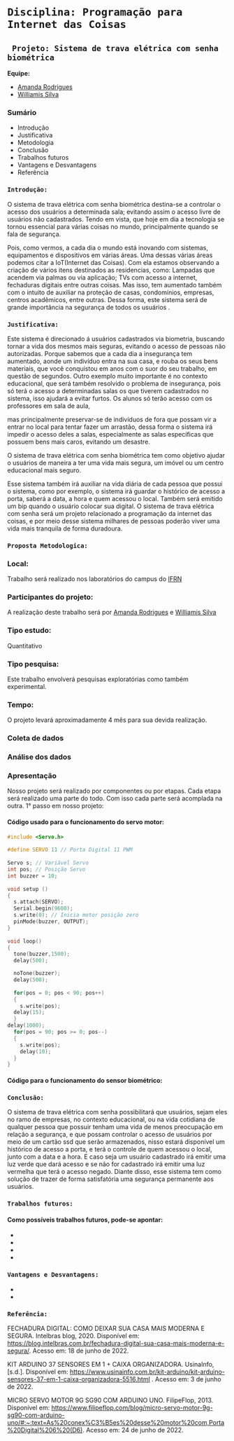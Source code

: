 # `Disciplina: Programação para Internet das Coisas`

## ` Projeto: Sistema de trava elétrica com senha biométrica`

**Equipe:**
- [Amanda Rodrigues](https://github.com/amanda-rosa)
- [Williamis Silva](https://github.com/William-silva-Developer)



### Sumário

- Introdução
- Justificativa
- Metodologia
- Conclusão
- Trabalhos futuros
- Vantagens e Desvantagens
- Referência



### `Introdução:`

  O sistema de trava elétrica com senha biométrica destina-se a controlar o acesso dos usuários a determinada sala; evitando assim o acesso livre de usuários não cadastrados.
Tendo em vista, que hoje em dia a tecnologia se tornou essencial para várias coisas no mundo, principalmente quando se fala de segurança. 

Pois, como vermos, a cada dia o mundo está inovando com sistemas, equipamentos e dispositivos em várias áreas. Uma dessas várias áreas podemos citar a IoT(Internet das Coisas). Com ela estamos observando a criação de vários itens destinados as residencias, como: Lampadas que acendem via palmas ou via aplicação; TVs com acesso a internet, fechaduras digitais entre outras coisas. 
Mas isso, tem aumentado também com o intuito de auxiliar na proteção de casas, condomínios, empresas, centros acadêmicos, entre outras. 
Dessa forma, este sistema será de grande importância na segurança de todos os usuários .

### `Justificativa:`

  Este sistema é direcionado á usuários cadastrados via biometria, buscando tornar a vida dos mesmos mais seguras, evitando o acesso de pessoas não autorizadas. Porque sabemos que a cada dia a insegurança tem aumentado, aonde um indivíduo entra na sua casa, e rouba os seus bens materiais, que você conquistou em anos com o suor do seu trabalho, em questão de segundos. Outro exemplo muito importante é no contexto educacional, que será também resolvido o problema de insegurança, pois só terá o acesso a determinadas salas os que tiverem cadastrados no sistema, isso ajudará a evitar furtos. Os alunos só terão acesso com os professores em sala de aula, 

mas principalmente preservar-se de indivíduos de fora que possam vir a entrar no local para tentar fazer um arrastão, dessa forma o sistema irá impedir o acesso deles a salas, especialmente as salas específicas que possuem bens mais caros, evitando um desastre. 

O sistema de trava elétrica com senha biométrica tem como objetivo ajudar o usuários de maneira a ter uma vida mais segura, um imóvel ou um centro educacional mais seguro. 

Esse sistema também irá auxiliar na vida diária de cada pessoa que possui o sistema, como por exemplo, o sistema irá guardar o histórico de acesso a porta, saberá a data, a hora e quem acessou o local. Também será emitido um bip quando o usuário colocar sua digital. O sistema de trava elétrica com senha será um projeto relacionado a programação da internet das coisas, e por meio desse sistema milhares de pessoas poderão viver uma vida mais tranquila de forma duradoura.

### `Proposta Metodologica:`

### Local:
Trabalho será realizado nos laboratórios do campus do [IFRN](https://portal.ifrn.edu.br/campus/parnamirim)

### Participantes do projeto:
A realização deste trabalho será por [Amanda Rodrigues](https://github.com/amanda-rosa) e [Williamis Silva](https://github.com/William-silva-Developer)

### Tipo estudo: 
Quantitativo

### Tipo pesquisa: 
Este trabalho envolverá pesquisas exploratórias como também experimental.



### Tempo:
O projeto levará aproximadamente 4 mês para sua devida realização.

### Coleta de dados

### Análise dos dados

### Apresentação
Nosso projeto será realizado por componentes ou por etapas. Cada etapa será realizado uma parte do todo. Com isso cada parte será acomplada na outra.
1° passo em nosso projeto:

#### Código usado para o funcionamento do servo motor:
~~~C++
#include <Servo.h>
 
#define SERVO 11 // Porta Digital 11 PWM
 
Servo s; // Variável Servo
int pos; // Posição Servo
int buzzer = 10;
 
void setup ()
{
  s.attach(SERVO);
  Serial.begin(9600);
  s.write(0); // Inicia motor posição zero
  pinMode(buzzer, OUTPUT);
}
 
void loop()
{
  tone(buzzer,1500);
  delay(500);

  noTone(buzzer);
  delay(500);
 
  for(pos = 0; pos < 90; pos++)
  {
    s.write(pos);
  delay(15);
  }
delay(1000);
  for(pos = 90; pos >= 0; pos--)
  {
    s.write(pos);
    delay(10);
  }
}
~~~

#### Código para o funcionamento do sensor biométrico:


### `Conclusão:`

  O sistema de trava elétrica com senha possibilitará que usuários, sejam eles no ramo de empresas, no contexto educacional, ou na vida cotidiana de qualquer pessoa
que possuir tenham uma vida de menos preocupação em relação a segurança, e que possam controlar o acesso de usuários por meio de um cartão ssd que serão armazenados, nisso estará disponível um histórico de acesso a porta, e terá o controle de quem acessou o local, junto com a data e a hora. E caso seja um usuário cadastrado irá emitir uma luz verde que dará acesso e se não for cadastrado irá emitir uma luz vermelha que terá o acesso negado.
  Diante disso, esse sistema tem como solução de trazer de forma satisfatória uma segurança permanente aos usuários.

### `Trabalhos futuros:`


#### Como possíveis trabalhos futuros, pode-se apontar:

-
-
-
-

### `Vantagens e Desvantagens:`

-
-

### `Referência:`


FECHADURA DIGITAL: COMO DEIXAR SUA CASA MAIS MODERNA E SEGURA. Intelbras blog, 2020. Disponível em: https://blog.intelbras.com.br/fechadura-digital-sua-casa-mais-moderna-e-segura/.
Acesso em: 18 de junho de 2022.

KIT ARDUINO 37 SENSORES EM 1 + CAIXA ORGANIZADORA. UsinaInfo, [s.d.]. Disponível em: https://www.usinainfo.com.br/kit-arduino/kit-arduino-sensores-37-em-1-caixa-organizadora-5516.html .
Acesso em: 3 de junho de 2022.

MICRO SERVO MOTOR 9G SG90 COM ARDUINO UNO. FilipeFlop, 2013. Disponível em: https://www.filipeflop.com/blog/micro-servo-motor-9g-sg90-com-arduino-uno/#:~:text=As%20conex%C3%B5es%20desse%20motor%20com,Porta%20Digital%206%20(D6).
Acesso em: 24 de junho de 2022.
